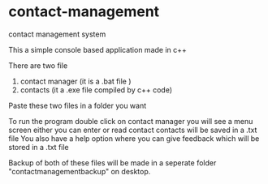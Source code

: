 # contact-management
contact management system

This a simple console based application made in c++

There are two file 
1. contact manager (it is a .bat file )
2. contacts (it a .exe file compiled by c++ code)

Paste these two files in a folder you want 

To run the program double click on contact manager you will see a menu screen either you can enter or read contact contacts will be saved in a .txt file
You also have a help option where you can give feedback which will be stored in a .txt file

Backup of both of these files will be made in a seperate folder "contactmanagementbackup" on desktop.
